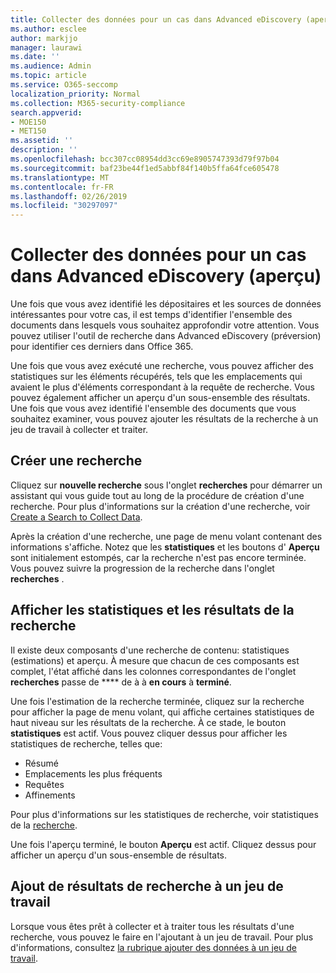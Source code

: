 ```yaml
---
title: Collecter des données pour un cas dans Advanced eDiscovery (aperçu)
ms.author: esclee
author: markjjo
manager: laurawi
ms.date: ''
ms.audience: Admin
ms.topic: article
ms.service: O365-seccomp
localization_priority: Normal
ms.collection: M365-security-compliance
search.appverid:
- MOE150
- MET150
ms.assetid: ''
description: ''
ms.openlocfilehash: bcc307cc08954dd3cc69e8905747393d79f97b04
ms.sourcegitcommit: baf23be44f1ed5abbf84f140b5ffa64fce605478
ms.translationtype: MT
ms.contentlocale: fr-FR
ms.lasthandoff: 02/26/2019
ms.locfileid: "30297097"
---
```

# <a name="collect-data-for-a-case-in-advanced-ediscovery-preview"></a>Collecter des données pour un cas dans Advanced eDiscovery (aperçu)

Une fois que vous avez identifié les dépositaires et les sources de données intéressantes pour votre cas, il est temps d'identifier l'ensemble des documents dans lesquels vous souhaitez approfondir votre attention. Vous pouvez utiliser l'outil de recherche dans Advanced eDiscovery (préversion) pour identifier ces derniers dans Office 365.

Une fois que vous avez exécuté une recherche, vous pouvez afficher des statistiques sur les éléments récupérés, tels que les emplacements qui avaient le plus d'éléments correspondant à la requête de recherche. Vous pouvez également afficher un aperçu d'un sous-ensemble des résultats. Une fois que vous avez identifié l'ensemble des documents que vous souhaitez examiner, vous pouvez ajouter les résultats de la recherche à un jeu de travail à collecter et traiter.

## <a name="create-a-search"></a>Créer une recherche

Cliquez sur **nouvelle recherche** sous l'onglet **recherches** pour démarrer un assistant qui vous guide tout au long de la procédure de création d'une recherche. Pour plus d'informations sur la création d'une recherche, voir [Create a Search to Collect Data](create-search-to-collect-data.md).

Après la création d'une recherche, une page de menu volant contenant des informations s'affiche. Notez que les **statistiques** et les boutons d' **Aperçu** sont initialement estompés, car la recherche n'est pas encore terminée. Vous pouvez suivre la progression de la recherche dans l'onglet **recherches** .

## <a name="view-search-results-and-statistics"></a>Afficher les statistiques et les résultats de la recherche
Il existe deux composants d'une recherche de contenu: statistiques (estimations) et aperçu. À mesure que chacun de ces composants est complet, l'état affiché dans les colonnes correspondantes de l'onglet **recherches** passe de **** de à à **en cours** à **terminé**.

Une fois l'estimation de la recherche terminée, cliquez sur la recherche pour afficher la page de menu volant, qui affiche certaines statistiques de haut niveau sur les résultats de la recherche. À ce stade, le bouton **statistiques** est actif. Vous pouvez cliquer dessus pour afficher les statistiques de recherche, telles que:

- Résumé
- Emplacements les plus fréquents
- Requêtes
- Affinements

Pour plus d'informations sur les statistiques de recherche, voir statistiques de la [recherche](search-statistics.md).

Une fois l'aperçu terminé, le bouton **Aperçu** est actif. Cliquez dessus pour afficher un aperçu d'un sous-ensemble de résultats.

## <a name="adding-search-results-to-a-working-set"></a>Ajout de résultats de recherche à un jeu de travail

Lorsque vous êtes prêt à collecter et à traiter tous les résultats d'une recherche, vous pouvez le faire en l'ajoutant à un jeu de travail. Pour plus d'informations, consultez [la rubrique ajouter des données à un jeu de travail](add-data-to-working-set.md). 